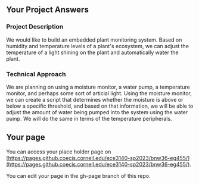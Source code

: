 ## Your Project Answers

### Project Description

We would like to build an embedded plant monitoring system. Based on humidity and temperature levels of a plant's ecosystem, we can adjust the temperature of a light shining on the plant and automatically water the plant. 
### Technical Approach

We are planning on using a moisture monitor, a water pump, a temperature monitor, and perhaps some sort of articial light. Using the moisture monitor, we can create a script that determines whether the moisture is above or below a specific threshold, and based on that information, we will be able to adjust the amount of water being pumped into the system using the water pump. We will do the same in terms of the temperature peripherals. 
## Your page
You can access your place holder page on [https://pages.github.coecis.cornell.edu/ece3140-sp2023/bnw36-eg455/](https://pages.github.coecis.cornell.edu/ece3140-sp2023/bnw36-eg455/).

You can edit your page in the gh-page branch of this repo.